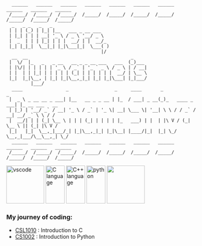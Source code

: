 ```
  ______   ______   ______   ______   ______   ______   ______   ______   ______   ______ 
 /_____/  /_____/  /_____/  /_____/  /_____/  /_____/  /_____/  /_____/  /_____/  /_____/ 
  _   _ _   _   _                      
 | | | (_) | |_| |__   ___ _ __ ___    
 | |_| | | | __| '_ \ / _ \ '__/ _ \   
 |  _  | | | |_| | | |  __/ | |  __/_  
 |_| |_|_|  \__|_| |_|\___|_|  \___( )
                                   |/
  __  __                                      _      
 |  \/  |_   _   _ __   __ _ _ __ ___   ___  (_)___  
 | |\/| | | | | | '_ \ / _` | '_ ` _ \ / _ \ | / __| 
 | |  | | |_| | | | | | (_| | | | | | |  __/ | \__ \ 
 |_|  |_|\__, | |_| |_|\__,_|_| |_| |_|\___| |_|___/ 
         |___/
  ____                _                 _     ____       _                _              
 |  _ \ _ __ __ _ ___| |__   __ _ _ __ | |_  / ___| _ __(_)_   ____ _ ___| |_ __ ___   __
 | |_) | '__/ _` / __| '_ \ / _` | '_ \| __| \___ \| '__| \ \ / / _` / __| __/ _` \ \ / /
 |  __/| | | (_| \__ \ | | | (_| | | | | |_   ___) | |  | |\ V / (_| \__ \ || (_| |\ V / 
 |_|   |_|  \__,_|___/_| |_|\__,_|_| |_|\__| |____/|_|  |_| \_/ \__,_|___/\__\__,_| \_/                                                                             
  ______   ______   ______   ______   ______   ______   ______   ______   ______   ______ 
 /_____/  /_____/  /_____/  /_____/  /_____/  /_____/  /_____/  /_____/  /_____/  /_____/ 
```
<p align='left'>
  <img src="https://github.com/bablubambal/All_logo_and_pictures/blob/main/text%20editors/vscode.svg" alt="vscode" height="100" width="100"/>
  <img src="https://raw.githubusercontent.com/bablubambal/All_logo_and_pictures/1ac69ce5fbc389725f16f989fa53c62d6e1b4883/programming%20languages/c.svg" alt="C language" height="100" width="50" />
  <img src="https://raw.githubusercontent.com/bablubambal/All_logo_and_pictures/1ac69ce5fbc389725f16f989fa53c62d6e1b4883/programming%20languages/c%2B%2B.svg" alt="C++ language" height="100" width="50" /> 
  <img src="https://raw.githubusercontent.com/bablubambal/All_logo_and_pictures/1ac69ce5fbc389725f16f989fa53c62d6e1b4883/programming%20languages/python.svg" alt="python" height="100" width="50" />
  <img src="https://github-readme-stats.vercel.app/api/top-langs/?username=ps-1305&layout=compact" height="100"/>
</p>

### My journey of coding:
* [CSL1010](https://github.com/ps-1305/spring-2024) : Introduction to C
* [CS1002](https://github.com/ps-1305/cs-1002) : Introduction to Python


<!--
**ps-1305/ps-1305** is a ✨ _special_ ✨ repository because its `README.md` (this file) appears on your GitHub profile.

Here are some ideas to get you started:

- 🔭 I’m currently working on ...
- 🌱 I’m currently learning ...
- 👯 I’m looking to collaborate on ...
- 🤔 I’m looking for help with ...
- 💬 Ask me about ...
- 📫 How to reach me: ...
- 😄 Pronouns: ...
- ⚡ Fun fact: ...
-->
